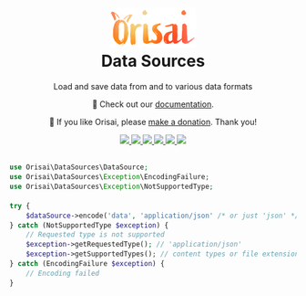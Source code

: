 <h1 align="center">
	<img src="https://github.com/orisai/.github/blob/main/images/repo_title.png?raw=true" alt="Orisai"/>
	<br/>
	Data Sources
</h1>

<p align="center">
    Load and save data from and to various data formats
</p>

<p align="center">
	📄 Check out our <a href="docs/README.md">documentation</a>.
</p>

<p align="center">
	💸 If you like Orisai, please <a href="https://orisai.dev/sponsor">make a donation</a>. Thank you!
</p>

<p align="center">
	<a href="https://github.com/orisai/data-sources/actions?query=workflow%3Aci">
		<img src="https://github.com/orisai/data-sources/workflows/ci/badge.svg">
	</a>
	<a href="https://coveralls.io/r/orisai/data-sources">
		<img src="https://badgen.net/coveralls/c/github/orisai/data-sources/v1.x?cache=300">
	</a>
	<a href="https://dashboard.stryker-mutator.io/reports/github.com/orisai/data-sources/v1.x">
		<img src="https://badge.stryker-mutator.io/github.com/orisai/data-sources/v1.x">
	</a>
	<a href="https://packagist.org/packages/orisai/data-sources">
		<img src="https://badgen.net/packagist/dt/orisai/data-sources?cache=3600">
	</a>
	<a href="https://packagist.org/packages/orisai/data-sources">
		<img src="https://badgen.net/packagist/v/orisai/data-sources?cache=3600">
	</a>
	<a href="https://choosealicense.com/licenses/mpl-2.0/">
		<img src="https://badgen.net/badge/license/MPL-2.0/blue?cache=3600">
	</a>
<p>

##

```php
use Orisai\DataSources\DataSource;
use Orisai\DataSources\Exception\EncodingFailure;
use Orisai\DataSources\Exception\NotSupportedType;

try {
	$dataSource->encode('data', 'application/json' /* or just 'json' */); // json-encoded string
} catch (NotSupportedType $exception) {
	// Requested type is not supported
	$exception->getRequestedType(); // 'application/json'
	$exception->getSupportedTypes(); // content types or file extensions, depending on what was requested
} catch (EncodingFailure $exception) {
	// Encoding failed
}
```

